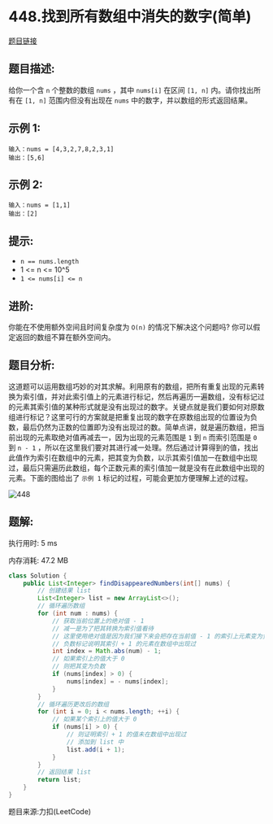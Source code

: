 # 448.找到所有数组中消失的数字(简单)

[题目链接](https://leetcode-cn.com/problems/find-all-numbers-disappeared-in-an-array/)

## 题目描述:

给你一个含 `n` 个整数的数组 `nums` ，其中 `nums[i]` 在区间 `[1, n]` 内。请你找出所有在 `[1, n]` 范围内但没有出现在 `nums` 中的数字，并以数组的形式返回结果。

## 示例 1:

```
输入：nums = [4,3,2,7,8,2,3,1]
输出：[5,6]
```

## 示例 2:

```
输入：nums = [1,1]
输出：[2]
```

## 提示:
- `n == nums.length`
- 1 <= n <= 10^5
- `1 <= nums[i] <= n`

## 进阶:

你能在不使用额外空间且时间复杂度为 `O(n)` 的情况下解决这个问题吗? 你可以假定返回的数组不算在额外空间内。

## 题目分析:

这道题可以运用数组巧妙的对其求解。利用原有的数组，把所有重复出现的元素转换为索引值，并对此索引值上的元素进行标记，然后再遍历一遍数组，没有标记过的元素其索引值的某种形式就是没有出现过的数字。关键点就是我们要如何对原数组进行标记？这里可行的方案就是把重复出现的数字在原数组出现的位置设为负数，最后仍然为正数的位置即为没有出现过的数。简单点讲，就是遍历数组，把当前出现的元素取绝对值再减去一，因为出现的元素范围是 `1` 到 `n` 而索引范围是 `0` 到 `n - 1` ，所以在这里我们要对其进行减一处理。然后通过计算得到的值，找出此值作为索引在数组中的元素，把其变为负数，以示其索引值加一在数组中出现过，最后只需遍历此数组，每个正数元素的索引值加一就是没有在此数组中出现的元素。下面的图给出了 `示例 1` 标记的过程，可能会更加方便理解上述的过程。

![448](https://user-images.githubusercontent.com/57750019/136428060-39e7dcff-acb5-4e0d-9d27-85c31c7f2582.png)

## 题解:

执行用时: 5 ms

内存消耗: 47.2 MB

```java
class Solution {
    public List<Integer> findDisappearedNumbers(int[] nums) {
        // 创建结果 list
        List<Integer> list = new ArrayList<>();
        // 循环遍历数组
        for (int num : nums) {
            // 获取当前位置上的绝对值 - 1
            // 减一是为了把其转换为索引值看待
            // 这里使用绝对值是因为我们接下来会把存在当前值 - 1 的索引上元素变为负数
            // 负数标记说明其索引 + 1 的元素在数组中出现过
            int index = Math.abs(num) - 1;
            // 如果索引上的值大于 0
            // 则把其变为负数
            if (nums[index] > 0) {
                nums[index] = - nums[index];
            }
        }
        // 循环遍历更改后的数组
        for (int i = 0; i < nums.length; ++i) {
            // 如果某个索引上的值大于 0
            if (nums[i] > 0) {
                // 则证明索引 + 1 的值未在数组中出现过
                // 添加到 list 中
                list.add(i + 1);
            }
        }
        // 返回结果 list
        return list;
    }
}
```

题目来源:力扣(LeetCode)
